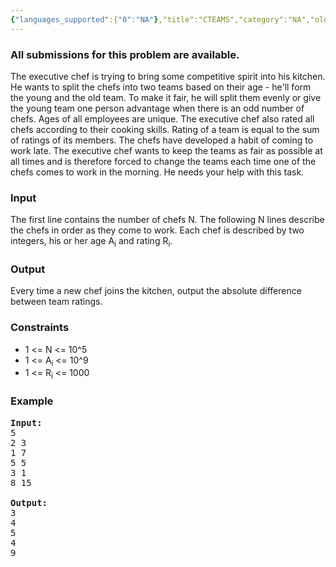 ```yaml
---
{"languages_supported":{"0":"NA"},"title":"CTEAMS","category":"NA","old_version":true,"problem_code":"CTEAMS","tags":{"0":"NA"},"layout":"problem"}
---
```


<h3> All submissions for this problem are available. </h3><p>The executive chef is trying to bring some competitive spirit into his kitchen. He wants to split the chefs into two teams based on their age - he'll form the young and the old team. To make it fair, he will split them evenly or give the young team one person advantage when there is an odd number of chefs. Ages of all employees are unique. The executive chef also rated all chefs according to their cooking skills. Rating of a team is equal to the sum of ratings of its members. The chefs have developed a habit of coming to work late. The executive chef wants to keep the teams as fair as possible at all times and is therefore forced to change the teams each time one of the chefs comes to work in the morning. He needs your help with this task.</p>

<h3>Input</h3>
<p>The first line contains the number of chefs N. The following N lines describe the chefs in order as they come to work. Each chef is described by two integers, his or her age A<sub>i</sub> and rating R<sub>i</sub>.</p>

<h3>Output</h3>
<p>Every time a new chef joins the kitchen, output the absolute difference between team ratings.</p>

<h3>Constraints</h3>
<ul>
<li>1 &lt;= N &lt;= 10^5</li>
<li>1 &lt;= A<sub>i</sub> &lt;= 10^9</li>
<li>1 &lt;= R<sub>i</sub> &lt;= 1000</li>
</ul>

<h3>Example</h3>

<pre>
<b>Input:</b>
5
2 3
1 7
5 5
3 1
8 15

<b>Output:</b>
3
4
5
4
9
</pre>    